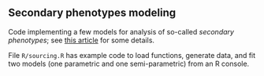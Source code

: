 ## Secondary phenotypes modeling

Code implementing a few models for analysis of so-called _secondary phenotypes_; see [this article](https://www.ncbi.nlm.nih.gov/pmc/articles/PMC2684820/) for some details.

File `R/sourcing.R` has example code to load functions, generate data, and fit two models (one parametric and one semi-parametric) from an R console.